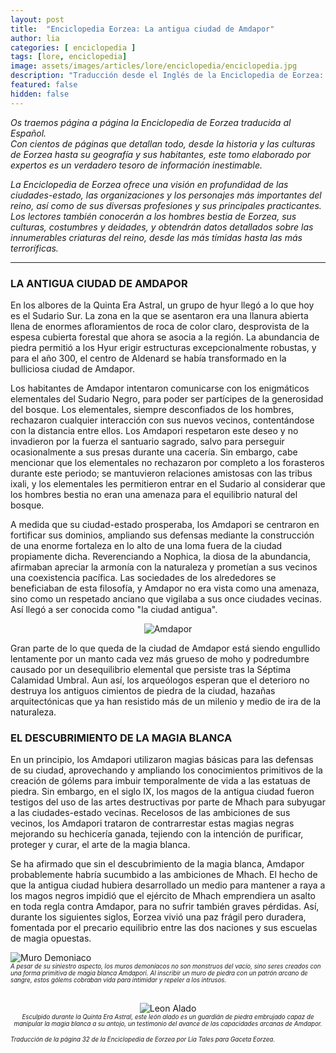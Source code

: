 ```yaml
---
layout: post
title:  "Enciclopedia Eorzea: La antigua ciudad de Amdapor"
author: lia
categories: [ enciclopedia ]
tags: [lore, enciclopedia]
image: assets/images/articles/lore/enciclopedia/enciclopedia.jpg
description: "Traducción desde el Inglés de la Enciclopedia de Eorzea: La antigua ciudad de Amdapor"
featured: false
hidden: false
---
```

*Os traemos página a página la Enciclopedia de Eorzea traducida al Español.<br/>
Con cientos de páginas que detallan todo, desde la historia y las culturas de Eorzea hasta su geografía y sus habitantes, este tomo elaborado por expertos es un verdadero tesoro de información inestimable.*

*La Enciclopedia de Eorzea ofrece una visión en profundidad de las ciudades-estado, las organizaciones y los personajes más importantes del reino, así como de sus diversas profesiones y sus principales practicantes. Los lectores también conocerán a los hombres bestia de Eorzea, sus culturas, costumbres y deidades, y obtendrán datos detallados sobre las innumerables criaturas del reino, desde las más tímidas hasta las más terroríficas.*

<hr/>

### LA ANTIGUA CIUDAD DE AMDAPOR

En los albores de la Quinta Era Astral, un grupo de hyur llegó a lo que hoy es el Sudario Sur. La zona en la que se asentaron era una llanura abierta llena de enormes afloramientos de roca de color claro, desprovista de la espesa cubierta forestal que ahora se asocia a la región. La abundancia de piedra permitió a los Hyur erigir estructuras excepcionalmente robustas, y para el año 300, el centro de Aldenard se había transformado en la bulliciosa ciudad de Amdapor.

Los habitantes de Amdapor intentaron comunicarse con los enigmáticos elementales del Sudario Negro, para poder ser partícipes de la generosidad del bosque. Los elementales, siempre desconfiados de los hombres, rechazaron cualquier interacción con sus nuevos vecinos, contentándose con la distancia entre ellos. Los Amdapori respetaron este deseo y no invadieron por la fuerza el santuario sagrado, salvo para perseguir ocasionalmente a sus  presas durante una cacería. Sin embargo, cabe mencionar que los elementales no rechazaron por completo a los forasteros durante este periodo; se mantuvieron relaciones amistosas con las tribus ixali, y los elementales les permitieron entrar en el Sudario al considerar que los hombres bestia no eran una amenaza para el equilibrio natural del bosque.

A medida que su ciudad-estado prosperaba, los Amdapori se centraron en fortificar sus dominios, ampliando sus defensas mediante la construcción de una enorme fortaleza en lo alto de una loma fuera de la ciudad propiamente dicha. Reverenciando a Nophica, la diosa de la abundancia, afirmaban apreciar la armonía con la naturaleza y prometían a sus vecinos una coexistencia pacífica. Las sociedades de los alrededores se beneficiaban de esta filosofía, y Amdapor no era vista como una amenaza, sino como un respetado anciano que vigilaba a sus once ciudades vecinas. Así llegó a ser conocida como "la ciudad antigua".

<p align="center">
    <img src="{{ site.baseurl }}/assets/images/articles/lore/enciclopedia/22/Amdapor.jpg" alt="Amdapor"/>
</p>

Gran parte de lo que queda de la ciudad de Amdapor está siendo engullido lentamente por un manto cada vez más grueso de moho y podredumbre causado por un desequilibrio elemental que persiste tras la Séptima Calamidad Umbral. Aun así, los arqueólogos esperan que el deterioro no destruya los antiguos cimientos de piedra de la ciudad, hazañas arquitectónicas que ya han resistido más de un milenio y medio de ira de la naturaleza. 

### EL DESCUBRIMIENTO DE LA MAGIA BLANCA

En un principio, los Amdapori utilizaron magias básicas para las defensas de su ciudad, aprovechando y ampliando los conocimientos primitivos de la creación de gólems para imbuir temporalmente de vida a las estatuas de piedra. Sin embargo, en el siglo IX, los magos de la antigua ciudad fueron testigos del uso de las artes destructivas por parte de Mhach para subyugar a las ciudades-estado vecinas. Recelosos de las ambiciones de sus vecinos, los Amdapori trataron de contrarrestar estas magias negras mejorando su hechicería ganada, tejiendo con la intención de purificar, proteger y curar, el arte de la magia blanca. 

Se ha afirmado que sin el descubrimiento de la magia blanca, Amdapor probablemente habría sucumbido a las ambiciones de Mhach. El hecho de que la antigua ciudad hubiera desarrollado un medio para mantener a raya a los magos negros impidió que el ejército de Mhach emprendiera un asalto en toda regla contra Amdapor, para no sufrir también graves pérdidas. Así, durante los siguientes siglos, Eorzea vivió una paz frágil pero duradera, fomentada por el precario equilibrio entre las dos naciones y sus escuelas de magia opuestas. 


<div class="container">       
  <div class="row">
    <div class="col-xl">
      <img src="{{ site.baseurl }}/assets/images/articles/lore/enciclopedia/22/muro.jpg" alt="Muro Demoniaco"/>
    </div>     
    <div class="col">        
        <sub><sup><i>A pesar de su siniestro aspecto, los muros demoníacos no son monstruos del vacío, sino seres creados con una forma primitiva de magia blanca Amdapori. Al inscribir un muro de piedra con un patrón arcano de sangre, estos gólems cobraban vida para intimidar y repeler a los intrusos.</i></sup></sub>
    </div> 
  </div>
</div>

<br/>

<p align="center">
    <img src="{{ site.baseurl }}/assets/images/articles/lore/enciclopedia/22/leon.jpg" alt="Leon Alado"/>
    <br/>
    <sub><sup><i>Esculpido durante la Quinta Era Astral, este león alado es un guardián de piedra embrujado capaz de manipular la magia blanca a su antojo, un testimonio del avance de las capacidades arcanas de Amdapor.</i></sup></sub>
</p>

<sub><sup>*Traducción de la página 32 de la Enciclopedia de Eorzea por Lia Tales para Gaceta Eorzea.*</sup></sub>